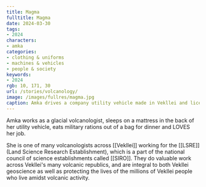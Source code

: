 ```yaml
---
title: Magma
fulltitle: Magma
date: 2024-03-30
tags:
- 2024
characters:
- amka
categories:
- clothing & uniforms
- machines & vehicles
- people & society
keywords:
- 2024
rgb: 10, 171, 30
url: /stories/volcanology/
image: /images/fullres/magma.jpg
caption: Amka drives a company utility vehicle made in Vekllei and licensed from Toyota.
---
```

Amka works as a glacial volcanologist, sleeps on a mattress in the back of her utility vehicle, eats military rations out of a bag for dinner and LOVES her job.

She is one of many volcanologists across [[Vekllei]] working for the [[LSRE]] (Land Science Research Establishment), which is a part of the national council of science establishments called [[SIRO]]. They do valuable work across Vekllei's many volcanic republics, and are integral to both Vekllei geoscience as well as protecting the lives of the millions of Vekllei people who live amidst volcanic activity.